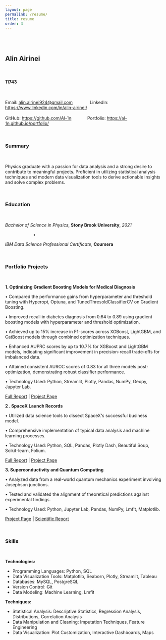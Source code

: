 ```yaml
---
layout: page
permalink: /resume/
title: resume
order: 3
---
```


<br/>
<br/>

## **Alin Airinei**

<br/>

#### 11743

<br/>

Email: [alin.airinei924@gmail.com](mailto:alin.airinei924@gmail.com)  &nbsp;&nbsp;&nbsp;&nbsp;&nbsp;&nbsp;&nbsp;&nbsp;&nbsp;&nbsp;&nbsp;&nbsp;  LinkedIn: <https://www.linkedin.com/in/alin-airinei/>  
&nbsp;&nbsp;&nbsp;&nbsp;&nbsp;&nbsp;&nbsp;&nbsp;&nbsp;&nbsp;&nbsp;&nbsp;  
GitHub: <https://github.com/Al-1n> &nbsp;&nbsp;&nbsp;&nbsp;&nbsp;&nbsp;&nbsp;&nbsp;&nbsp;&nbsp;&nbsp;  Portfolio: <https://al-1n.github.io/portfolio/>

<br/>

### **Summary**

<br/>

Physics graduate with a passion for data analysis and a strong desire to contribute to meaningful projects. Proficient in utilizing statistical analysis techniques and modern data visualization tools to derive actionable insights and solve complex problems.

<br/>

### **Education**

<br/>

*Bachelor of Science in Physics*, **Stony Brook University**, *2021*

&nbsp;&nbsp;&nbsp;&nbsp;&nbsp;&nbsp;&nbsp;&nbsp;&nbsp;&nbsp;&nbsp;&nbsp;&nbsp;&nbsp;&nbsp;&nbsp;&nbsp;&nbsp;&nbsp;&nbsp;&nbsp;&nbsp;  • &nbsp;&nbsp;&nbsp;&nbsp;&nbsp;&nbsp;&nbsp;&nbsp;&nbsp;&nbsp;&nbsp; 

*IBM Data Science Professional Certificate*, **Coursera**

<br/>

### **Portfolio Projects**

<br/>

**1. Optimizing Gradient Boosting Models for Medical Diagnosis**

• Compared the performance gains from hyperparameter and threshold tuning with Hyperopt, Optuna, and TunedThresoldClassifierCV on Gradient Boosting.

• Improved recall in diabetes diagnosis from 0.64 to 0.89 using gradient boosting models with hyperparameter and threshold optimization.

• Achieved up to 15% increase in F1-scores across XGBoost, LightGBM, and CatBoost models through combined optimization techniques.

• Enhanced AUPRC scores by up to 10.7% for XGBoost and LightGBM models, indicating significant improvement in precision-recall trade-offs for imbalanced data.

• Attained consistent AUROC scores of 0.83 for all three models post-optimization, demonstrating robust classifier performance.

• Technology Used: Python, Streamlit, Plotly, Pandas, NumPy, Geopy, Jupyter Lab.

[Full Report](<https://github.com/Al-1n/Gradient_Boosting_Tuning/blob/main/Docs/GBT_classification_report.pdf>) \| [Project Page](https://al-1n.github.io/portfolio/7_project/)

**2 . SpaceX Launch Records**

• Utilized data science tools to dissect SpaceX's successful business model.

• Comprehensive implementation of typical data analysis and machine learning processes.

• Technology Used: Python, SQL, Pandas, Plotly Dash, Beautiful Soup, Scikit-learn, Folium.

[Full Report](https://github.com/Al-1n/IBM_SpaceX_Capstone/blob/main/SpaceX_Final_Report.pdf) \| [Project Page](https://al-1n.github.io/portfolio/3_project/)

**3. Superconductivity and Quantum Computing**

• Analyzed data from a real-world quantum mechanics experiment involving Josephson junctions.

• Tested and validated the alignment of theoretical predictions against experimental findings.

• Technology Used: Python, Jupyter Lab, Pandas, NumPy, Lmfit, Matplotlib.

[Project Page](https://al-1n.github.io/portfolio/6_project%) \| [Scientific Report](https://github.com/Al-1n/Superconductivity/blob/main/Superconductivity.pdf)

<br/>

### **Skills**

<br/>

**Technologies:**
- Programming Languages: Python, SQL
- Data Visualization Tools: Matplotlib, Seaborn, Plotly, Streamlit, Tableau
- Databases: MySQL, PostgreSQL
- Version Control: Git
- Data Modeling: Machine Learning, Lmfit

**Techniques:**
- Statistical Analysis: Descriptive Statistics, Regression Analysis, Distributions, Correlation Analysis
- Data Manipulation and Cleaning: Imputation Techniques, Feature Engineering
- Data Visualization: Plot Customization, Interactive Dashboards, Maps
